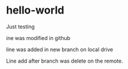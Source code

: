 # hello-world
Just testing

ine was modified in github

line was added in new branch on local drive

Line add after branch was delete on the remote.


